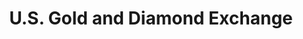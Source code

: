 ---
title: "U.S. Gold and Diamond Exchange"
url: /derry/u-s-gold-and-diamond-exchange/
shop: Schmuck
---